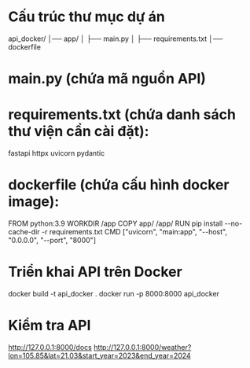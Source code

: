 # Cấu trúc thư mục dự án
api_docker/
│── app/
│   ├── main.py
│   ├── requirements.txt
│── dockerfile         

# main.py (chứa mã nguồn API)

# requirements.txt (chứa danh sách thư viện cần cài đặt):
fastapi
httpx
uvicorn
pydantic

# dockerfile (chứa cấu hình docker image):
FROM python:3.9                                                     <!-- Sử dụng Python 3.9 làm base image -->
WORKDIR /app                                                        <!-- Thiết lập thư mục làm việc trong container -->
COPY app/ /app/                                                     <!-- Copy toàn bộ thư mục app vào container -->
RUN pip install --no-cache-dir -r requirements.txt                  <!-- Cài đặt thư viện từ requirements.txt -->
CMD ["uvicorn", "main:app", "--host", "0.0.0.0", "--port", "8000"]  <!-- Chạy ứng dụng với Uvicorn -->

# Triển khai API trên Docker
<!-- Đảm bảo bạn đang ở thư mục dự án (api_docker/) khi chạy lệnh dưới -->
docker build -t api_docker .           <!-- Xây dựng Docker Image -->
docker run -p 8000:8000 api_docker     <!-- Tạo và chạy Docker Container -->

# Kiểm tra API
http://127.0.0.1:8000/docs                                                          <!-- Truy cập Swagger UI của API -->
http://127.0.0.1:8000/weather?lon=105.85&lat=21.03&start_year=2023&end_year=2024    <!-- Thử API -->



